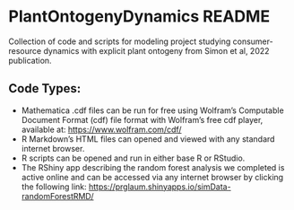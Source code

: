 # PlantOntogenyDynamics README
Collection of code and scripts for modeling project studying consumer-resource dynamics with explicit plant ontogeny from Simon et al, 2022 publication.

## Code Types:

* Mathematica .cdf files can be run for free using Wolfram’s Computable Document Format (cdf) file format with Wolfram’s free cdf player, available at: https://www.wolfram.com/cdf/
* R Markdown’s HTML files can opened and viewed with any standard internet browser.
* R scripts can be opened and run in either base R or RStudio.
* The RShiny app describing the random forest analysis we completed is active online and can be accessed via any internet browser by clicking the following link: https://prglaum.shinyapps.io/simData-randomForestRMD/ 
